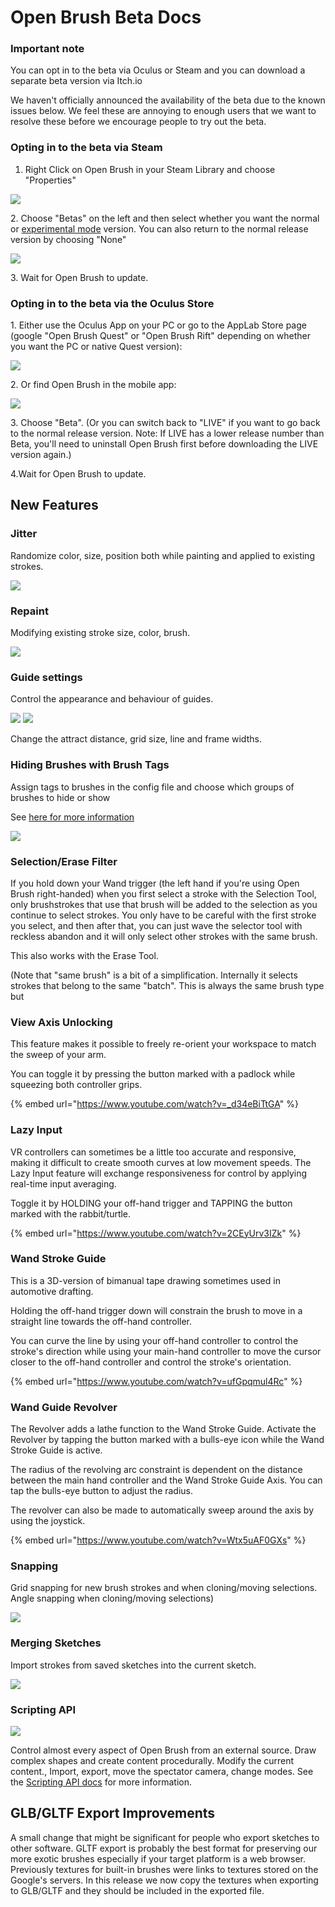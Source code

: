 # Open Brush Beta Docs

### Important note <a href="#_lnka1z4mzei7" id="_lnka1z4mzei7"></a>

You can opt in to the beta via Oculus or Steam and you can download a separate beta version via Itch.io

We haven't officially announced the availability of the beta due to the known issues below. We feel these are annoying to enough users that we want to resolve these before we encourage people to try out the beta.&#x20;

### Opting in to the beta via Steam <a href="#_lnka1z4mzei7" id="_lnka1z4mzei7"></a>

1. Right Click on Open Brush in your Steam Library and choose "Properties"

![](<../.gitbook/assets/image (13).png>)

2\. Choose "Betas" on the left and then select whether you want the normal or [experimental mode](../alternate-and-experimental-builds/main-experimental-build.md) version. You can also return to the normal release version by choosing "None"

![](<../.gitbook/assets/image (15).png>)

3\. Wait for Open Brush to update.

### Opting in to the beta via the Oculus Store <a href="#_lnka1z4mzei7" id="_lnka1z4mzei7"></a>

1\. Either use the Oculus App on your PC or go to the AppLab Store page (google "Open Brush Quest" or "Open Brush Rift" depending on whether you want the PC or native Quest version):

![](<../.gitbook/assets/image (14).png>)

2\. Or find Open Brush in the mobile app:

![](<../.gitbook/assets/image (12).png>)

3\. Choose "Beta". (Or you can switch back to "LIVE" if you want to go back to the normal release version. Note: If LIVE has a lower release number than Beta, you'll need to uninstall Open Brush first before downloading the LIVE version again.)

4.Wait for Open Brush to update.



## New Features <a href="#_lnka1z4mzei7" id="_lnka1z4mzei7"></a>

### Jitter <a href="#_lnka1z4mzei7" id="_lnka1z4mzei7"></a>

Randomize color, size, position both while painting and applied to existing strokes.

![](../.gitbook/assets/0)

### Repaint <a href="#_3vhyqt3524ll" id="_3vhyqt3524ll"></a>

Modifying existing stroke size, color, brush.

![](<../.gitbook/assets/1 (1)>)

### Guide settings <a href="#_8pqxozpy6zng" id="_8pqxozpy6zng"></a>

Control the appearance and behaviour of guides.

![](../.gitbook/assets/2) ![](../.gitbook/assets/3)

Change the attract distance, grid size, line and frame widths.

### Hiding Brushes with Brush Tags <a href="#_yzlb2bab7mx9" id="_yzlb2bab7mx9"></a>

Assign tags to brushes in the config file and choose which groups of brushes to hide or show

See [here for more information](../alternate-and-experimental-builds/upcoming-beta-release/hiding-brushes-with-brush-tags.md)

![](../.gitbook/assets/4)

### Selection/Erase Filter <a href="#_yv25takdqgzd" id="_yv25takdqgzd"></a>

If you hold down your Wand trigger (the left hand if you're using Open Brush right-handed) when you first select a stroke with the Selection Tool, only brushstrokes that use that brush will be added to the selection as you continue to select strokes. You only have to be careful with the first stroke you select, and then after that, you can just wave the selector tool with reckless abandon and it will only select other strokes with the same brush.

This also works with the Erase Tool.

(Note that "same brush" is a bit of a simplification. Internally it selects strokes that belong to the same "batch". This is always the same brush type but

### View Axis Unlocking <a href="#_la31jnra3xq0" id="_la31jnra3xq0"></a>

This feature makes it possible to freely re-orient your workspace to match the sweep of your arm.

You can toggle it by pressing the button marked with a padlock while squeezing both controller grips.

{% embed url="https://www.youtube.com/watch?v=_d34eBiTtGA" %}

### Lazy Input <a href="#_ddz4xs77xmp9" id="_ddz4xs77xmp9"></a>

VR controllers can sometimes be a little too accurate and responsive, making it difficult to create smooth curves at low movement speeds. The Lazy Input feature will exchange responsiveness for control by applying real-time input averaging.

Toggle it by HOLDING your off-hand trigger and TAPPING the button marked with the rabbit/turtle.

{% embed url="https://www.youtube.com/watch?v=2CEyUrv3IZk" %}

### Wand Stroke Guide <a href="#_496rvkdaqngj" id="_496rvkdaqngj"></a>

This is a 3D-version of bimanual tape drawing sometimes used in automotive drafting.

Holding the off-hand trigger down will constrain the brush to move in a straight line towards the off-hand controller.

You can curve the line by using your off-hand controller to control the stroke's direction while using your main-hand controller to move the cursor closer to the off-hand controller and control the stroke's orientation.

{% embed url="https://www.youtube.com/watch?v=ufGpqmul4Rc" %}

### Wand Guide Revolver <a href="#_4u7pybbggg1h" id="_4u7pybbggg1h"></a>

The Revolver adds a lathe function to the Wand Stroke Guide. Activate the Revolver by tapping the button marked with a bulls-eye icon while the Wand Stroke Guide is active.

The radius of the revolving arc constraint is dependent on the distance between the main hand controller and the Wand Stroke Guide Axis. You can tap the bulls-eye button to adjust the radius.

The revolver can also be made to automatically sweep around the axis by using the joystick.

{% embed url="https://www.youtube.com/watch?v=Wtx5uAF0GXs" %}

### Snapping <a href="#_nswr7i93typ5" id="_nswr7i93typ5"></a>

Grid snapping for new brush strokes and when cloning/moving selections. Angle snapping when cloning/moving selections)

![](../.gitbook/assets/5)

### Merging Sketches <a href="#_u3ptgwey7elf" id="_u3ptgwey7elf"></a>

Import strokes from saved sketches into the current sketch.

![](../.gitbook/assets/6)

### Scripting API <a href="#_656cnqqjniaf" id="_656cnqqjniaf"></a>

![](../.gitbook/assets/7)

Control almost every aspect of Open Brush from an external source. Draw complex shapes and create content procedurally. Modify the current content., Import, export, move the spectator camera, change modes. See the [Scripting API docs](../alternate-and-experimental-builds/experimental-builds/open-brush-api/) for more information.

## GLB/GLTF Export Improvements

A small change that might be significant for people who export sketches to other software. GLTF export is probably the best format for preserving our more exotic brushes especially if your target platform is a web browser. Previously textures for built-in brushes were links to textures stored on the Google's servers. In this release we now copy the textures when exporting to GLB/GLTF and they should be included in the exported file.
